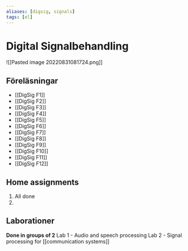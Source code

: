 ```yaml
---
aliases: [digsig, signals]
tags: [el]
---
```




# Digital Signalbehandling
![[Pasted image 20220831081724.png]]

## Föreläsningar
- [[DigSig F1]]
- [[DigSig F2]]
- [[DigSig F3]]
- [[DigSig F4]]
- [[DigSig F5]]
- [[DigSig F6]]
- [[DigSig F7]]
- [[DigSig F8]]
- [[DigSig F9]]
- [[DigSig F10]]
- [[DigSig F11]]
- [[DigSig F12]]


## Home assignments
1. All done
2. 

## Laborationer
**Done in groups of 2**
Lab 1 - Audio and speech processing
Lab 2 - Signal processing for [[communication systems]]

